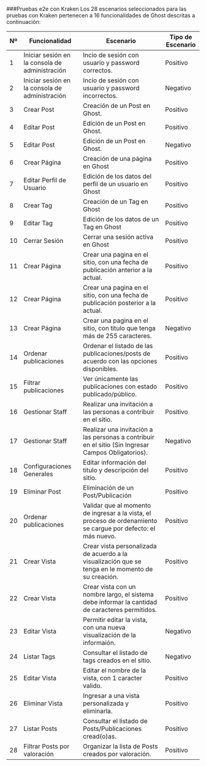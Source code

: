 ###Pruebas e2e con Kraken
Los 28 escenarios seleccionados para las pruebas con Kraken pertenecen a 16 funcionalidades de Ghost descritas a continuación:

| Nº | Funcionalidad                                  | Escenario                                                                                                      | Tipo de Escenario |
| -- | ---------------------------------------------- | -------------------------------------------------------------------------------------------------------------- | ----------------- |
| 1  | Iniciar sesión en la consola de administración | Incio de sesión con usuario y password correctos.                                                              | Positivo          |
| 2  | Iniciar sesión en la consola de administración | Incio de sesión con usuario y password incorrectos.                                                            | Negativo          |
| 3  | Crear Post                                     | Creación de un Post en Ghost.                                                                                  | Positivo          |
| 4  | Editar Post                                    | Edición de un Post en Ghost.                                                                                   | Positivo          |
| 5  | Editar Post                                    | Edición de un Post en Ghost.                                                                                   | Negativo          |
| 6  | Crear Página                                   | Creación de una página en Ghost                                                                                | Positivo          |
| 7  | Editar Perfil de Usuario                       | Edición de los datos del perfil de un usuario en Ghost                                                         | Positivo          |
| 8  | Crear Tag                                      | Creación de un Tag en Ghost                                                                                    | Positivo          |
| 9  | Editar Tag                                     | Edición de los datos de un Tag en Ghost                                                                        | Positivo          |
| 10 | Cerrar Sesión                                  | Cerrar una sesión activa en Ghost                                                                              | Positivo          |
| 11 | Crear Página                                   | Crear una pagina en el sitio, con una fecha de publicación anterior a la actual.                               | Positivo          |
| 12 | Crear Página                                   | Crear una pagina en el sitio, con una fecha de publicación posterior a la actual.                              | Positivo          |
| 13 | Crear Página                                   | Crear una pagina en el sitio, con titulo que tenga más de 255 caracteres.                                      | Negativo          |
| 14 | Ordenar publicaciones                          | Ordenar el listado de las publicaciones/posts de acuerdo con las opciones disponibles.                         | Positivo          |
| 15 | Filtrar publicaciones                          | Ver únicamente las publicaciones con estado publicado/público.                                                 | Positivo          |
| 16 | Gestionar Staff                                | Realizar una invitación a las personas a contribuir en el sitio.                                               | Positivo          |
| 17 | Gestionar Staff                                | Realizar una invitación a las personas a contribuir en el sitio (Sin Ingresar Campos Obligatorios).            | Negativo          |
| 18 | Configuraciones Generales                      | Editar información del titulo y descripción del sitio.                                                         | Positivo          |
| 19 | Eliminar Post                                  | Eliminación de un Post/Publicación                                                                             | Positivo          |
| 20 | Ordenar publicaciones                          | Validar que al momento de ingresar a la vista, el proceso de ordenamiento se cargue por defecto: el más nuevo. | Positivo          |
| 21 | Crear Vista                                    | Crear vista personalizada de acuerdo a la visualización que se tenga en le momento de su creación.             | Positivo          |
| 22 | Crear Vista                                    | Crear vista con un nombre largo, el sistema debe informar la cantidad de caracteres permitidos.                | Positivo          |
| 23 | Editar Vista                                   | Permitir editar la vista, con una nueva visualización de la informaión.                                        | Negativo          |
| 24 | Listar Tags                                    | Consultar el listado de tags creados en el sitio.                                                              | Negativo          |
| 25 | Editar Vista                                   | Editar el nombre de la vista, con 1 caracter valido.                                                           | Positivo          |
| 26 | Eliminar Vista                                 | Ingresar a una vista personalizada y eliminarla.                                                               | Positivo          |
| 27 | Listar Posts                                   | Consultar el listado de Posts/Publicaciones cread(o)as.                                                        | Positivo          |
| 28 | Filtrar Posts por valoración                   | Organizar la lista de Posts creados por valoración.                                                            | Positivo          |